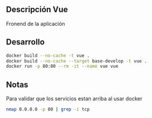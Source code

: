 ## Descripción Vue
Fronend de la aplicación

## Desarrollo

```sh
docker build --no-cache -t vue .
docker build --no-cache --target base-develop -t vue .
docker run -p 80:80 --rm -it --name vue vue
```

## Notas

Para validar que los servicios estan arriba al usar docker
```sh
nmap 0.0.0.0 -p 80 | grep -i tcp
```